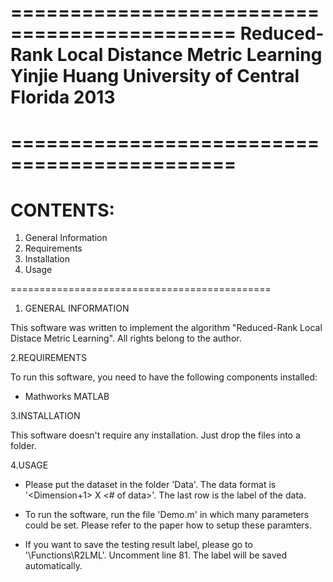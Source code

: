 =============================================
 Reduced-Rank Local Distance Metric Learning
 Yinjie Huang
 University of Central Florida
 2013
=============================================



=============================================
=========
CONTENTS:
=========

1. General Information
2. Requirements
3. Installation
4. Usage

=============================================

1. GENERAL INFORMATION

This software was written to implement the algorithm "Reduced-Rank Local Distace Metric Learning". All rights belong to the author.



2.REQUIREMENTS

To run this software, you need to have the following components installed:
- Mathworks MATLAB



3.INSTALLATION

This software doesn't require any installation. Just drop the files into a folder.



4.USAGE

- Please put the dataset in the folder 'Data'. The data format is '<Dimension+1> X <# of data>'. The last row is the label of the data.

- To run the software, run the file 'Demo.m' in which many parameters could be set. Please refer to the paper how to setup these paramters.  

- If you want to save the testing result label, please go to '\Functions\R2LML'. Uncomment line 81. The label will be saved automatically.

